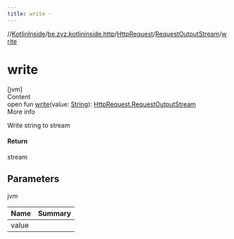 ```yaml
---
title: write -
---
```

//[KotlinInside](../../../index.md)/[be.zvz.kotlininside.http](../../index.md)/[HttpRequest](../index.md)/[RequestOutputStream](index.md)/[write](write.md)



# write  
[jvm]  
Content  
open fun [write](write.md)(value: [String](https://docs.oracle.com/javase/7/docs/api/java/lang/String.html)): [HttpRequest.RequestOutputStream](index.md)  
More info  


Write string to stream



#### Return  


stream



## Parameters  
  
jvm  
  
|  Name|  Summary| 
|---|---|
| <a name="be.zvz.kotlininside.http/HttpRequest.RequestOutputStream/write/#java.lang.String/PointingToDeclaration/"></a>value| <a name="be.zvz.kotlininside.http/HttpRequest.RequestOutputStream/write/#java.lang.String/PointingToDeclaration/"></a>
  
  



